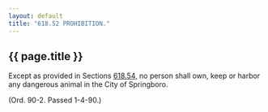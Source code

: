 ```yaml
---
layout: default 
title: "618.52 PROHIBITION."
---
```


{{ page.title }}
----------------

Except as provided in Sections [618.54,](2cbad659.html) no person shall
own, keep or harbor any dangerous animal in the City of Springboro.

(Ord. 90-2. Passed 1-4-90.)

